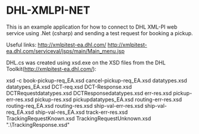 DHL-XMLPI-NET
=============
This is an example application for how to connect to DHL XML-PI web service using .Net (csharp) and sending a test request for booking a pickup.

Useful links:
http://xmlpitest-ea.dhl.com/
http://xmlpitest-ea.dhl.com/serviceval/jsps/main/Main_menu.jsp

DHL.cs was created using xsd.exe on the XSD files from the DHL Toolkit(http://xmlpitest-ea.dhl.com/):

xsd -c book-pickup-req_EA.xsd cancel-pickup-req_EA.xsd datatypes.xsd datatypes_EA.xsd DCT-req.xsd DCT-Response.xsd DCTRequestdatatypes.xsd DCTResponsedatatypes.xsd err-res.xsd pickup-err-res.xsd pickup-res.xsd pickupdatatypes_EA.xsd routing-err-res.xsd routing-req_EA.xsd routing-res.xsd ship-val-err-res.xsd ship-val-req_EA.xsd ship-val-res_EA.xsd track-err-res.xsd TrackingRequestKnown.xsd TrackingRequestUnknown.xsd ".\TrackingResponse.xsd"
